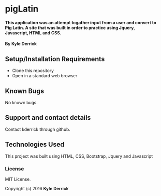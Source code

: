 # pigLatin

####  This application was an attempt togather input from a user and convert to Pig Latin. A site that was built in order to practice using Jquery, Javascript, HTML and CSS.

#### By Kyle Derrick

## Setup/Installation Requirements

* Clone this repository
* Open in a standard web browser

## Known Bugs

No known bugs.

## Support and contact details

Contact kderrick through github.

## Technologies Used

This project was built using HTML, CSS, Bootstrap, Jquery and Javascript


### License
MIT License.

Copyright (c) 2016  **Kyle Derrick**
